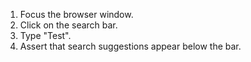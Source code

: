1. Focus the browser window.
2. Click on the search bar.
3. Type "Test".
4. Assert that search suggestions appear below the bar.